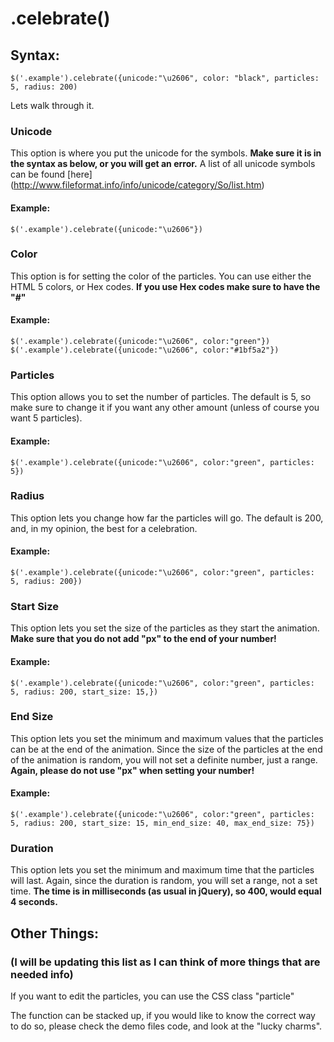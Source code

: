# .celebrate()
## Syntax:

 `$('.example').celebrate({unicode:"\u2606", color: "black", particles: 5, radius: 200)`
  
  Lets walk through it.
 
### Unicode
 
 This option is where you put the unicode for the symbols. **Make sure it is in the syntax as below, or you will get an error.** A  list of all unicode symbols can be found [here] (http://www.fileformat.info/info/unicode/category/So/list.htm)
 
#### Example:
 `$('.example').celebrate({unicode:"\u2606"})`
 
### Color

This option is for setting the color of the particles. You can use either the HTML 5 colors, or Hex codes. **If you use Hex codes make sure to have the "#"** 

#### Example:
`$('.example').celebrate({unicode:"\u2606", color:"green"})`
`$('.example').celebrate({unicode:"\u2606", color:"#1bf5a2"})`

### Particles

This option allows you to set the number of particles. The default is 5, so make sure to change it if you want any other amount (unless of course you want 5 particles).

#### Example:
`$('.example').celebrate({unicode:"\u2606", color:"green", particles: 5})`

### Radius

This option lets you change how far the particles will go. The default is 200, and, in my opinion, the best for a celebration.

#### Example:
`$('.example').celebrate({unicode:"\u2606", color:"green", particles: 5, radius: 200})`

### Start Size

This option lets you set the size of the particles as they start the animation. **Make sure that you do not add "px" to the end of your number!**

#### Example:
`$('.example').celebrate({unicode:"\u2606", color:"green", particles: 5, radius: 200, start_size: 15,})`

### End Size

This option lets you set the minimum and maximum values that the particles can be at the end of the animation. Since the size of the particles at the end of the animation is random, you will not set a definite number, just a range. **Again, please do not use "px" when setting your number!**

#### Example:

`$('.example').celebrate({unicode:"\u2606", color:"green", particles: 5, radius: 200, start_size: 15, min_end_size: 40, max_end_size: 75})`

### Duration

This option lets you set the minimum and maximum time that the particles will last. Again, since the duration is random, you will set a range, not a set time. **The time is in milliseconds (as usual in jQuery), so 400, would equal 4 seconds.**
## Other Things:
### (I will be updating this list as I can think of more things that are needed info)

If you want to edit the particles, you can use the CSS class "particle"

The function can be stacked up, if you would like to know the correct way to do so, please check the demo files code, and look at the "lucky charms".
